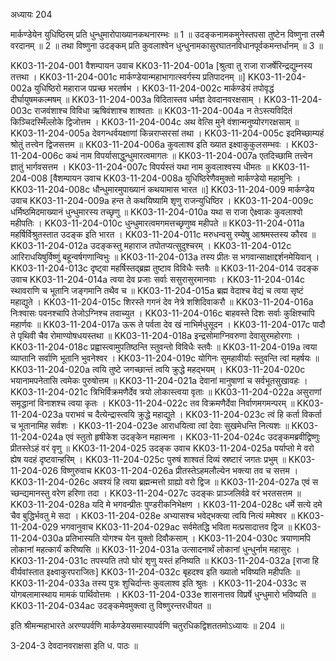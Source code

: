 अध्यायः 204

मार्कण्डेयेन युधिष्ठिरम् प्रति धुन्धुमारोपाख्यानकथनारम्भः ॥ 1 ॥ उदङ्कनामकमुनेस्तपसा तुष्टेन विष्णुना तस्मै वरदानम् ॥ 2 ॥ तथा विष्णुना उदङ्कम् प्रति कुवलाश्वेन धुन्धुनामकासुरघातनविधानपूर्वकमन्तर्धानम् ॥ 3 ॥

KK03-11-204-001	वैशम्पायन उवाच 
KK03-11-204-001a	[श्रुत्वा तु राजा राजर्षेरिन्द्रद्युम्नस्य तत्तथा ।
KK03-11-204-001c	मार्कण्डेयान्महाभागात्स्वर्गस्य प्रतिपादनम् ॥]
KK03-11-204-002a	युधिष्ठिरो महाराज पप्रच्छ भरतर्षभ ।
KK03-11-204-002c	मार्कण्डेयं तपोवृद्धं दीर्घायुषमकल्मषम् ॥
KK03-11-204-003a	विदितास्तव धर्मज्ञ देवदानवरक्षसाम् ।
KK03-11-204-003c	राजवंशाश्च विविधा ऋषिवंशाश्च शाश्वताः ॥
KK03-11-204-004a	न तेऽस्त्यविदितं किञ्चिदस्मिँल्लोके द्विजोत्तम ।
KK03-11-204-004c	अथ वेत्सि मुने वंशान्मनुष्योरगरक्षसाम् ॥
KK03-11-204-005a	देवगन्धर्वयक्षाणां किन्नराप्सरसां तथा ।
KK03-11-204-005c	इदमिच्छाम्यहं श्रोतुं तत्त्वेन द्विजसत्तम ॥
KK03-11-204-006a	कुवलाश्व इति ख्यात इक्ष्वाकुकुलसम्भवः ।
KK03-11-204-006c	कथं नाम विपर्यासाद्धुन्धुमारत्वमागतः ॥
KK03-11-204-007a	एतदिच्छामि तत्त्वेन ज्ञातुं भार्गवसत्तम ।
KK03-11-204-007c	विपर्यस्तं यथा नाम कुवलाश्वस्य धीमतः ॥
KK03-11-204-008	[वैशम्पायन उवाच 
KK03-11-204-008a	युधिष्ठिरेणैवमुक्तो मार्कण्डेयो महामुनिः ।
KK03-11-204-008c	धौन्धुमारमुपाख्यानं कथयामास भारत ॥]
KK03-11-204-009	मार्कण्डेय उवाच 
KK03-11-204-009a	हन्त ते कथयिष्यामि शृणु राजन्युधिष्ठिर ।
KK03-11-204-009c	धर्मिष्ठमिदमाख्यानं धुन्धुमारस्य तच्छृणु ॥
KK03-11-204-010a	यथा स राजा ऐक्ष्वाकः कुवलाश्वो महीपतिः ।
KK03-11-204-010c	धुन्धुमारत्वमगमत्तच्छृणुष्व महीपते ॥
KK03-11-204-011a	महर्षिर्विश्रुतस्तात उदङ्क इति भारत ।
KK03-11-204-011c	मरुधन्वसु रम्येषु आश्रमस्तस्य कौरव ॥
KK03-11-204-012a	उदङ्कस्तु महाराज तपोतप्यत्सुदुश्चरम् ।
KK03-11-204-012c	आरिराधयिषुर्विष्णुं बहून्वर्षगणान्विभुः ॥
KK03-11-204-013a	तस्य प्रीतः स भगवान्साक्षाद्दर्शनमेयिवान् ।
KK03-11-204-013c	दृष्ट्वा महर्षिस्तद्ब्रह्म तुष्टाव विविधैः स्तवैः ॥
KK03-11-204-014	उदङ्क उवाच 
KK03-11-204-014a	त्वया देव प्रजाः सर्वाः ससुरासुरमानवाः ।
KK03-11-204-014c	स्थावराणि च भूतानि जङ्गमानि तथैव च ॥
KK03-11-204-015a	ब्रह्म वेदाश्च वेद्यं च त्वया सृष्टं महाद्युते ।
KK03-11-204-015c	शिरस्ते गगनं देव नेत्रे शशिदिवाकरौ ॥
KK03-11-204-016a	निःश्वासः पवनश्चापि तेजोऽग्निश्च तवाच्युत ।
KK03-11-204-016c	बाहवस्ते दिशः सर्वाः कुक्षिश्चापि महार्णवः ॥
KK03-11-204-017a	ऊरू ते पर्वता देव खं नाभिर्मधुसूदन ।
KK03-11-204-017c	पादौ ते पृथिवी चैव रोमाण्योषधयस्तथा ॥
KK03-11-204-018a	इन्द्रसोमाग्निवरुणा देवासुरमहोरगाः ।
KK03-11-204-018c	प्रह्वास्त्वामुपतिष्ठन्ति स्तुवन्तो विविधैः स्तवैः ॥
KK03-11-204-019a	त्वया व्याप्तानि सर्वाणि भूतानि भुवनेश्वर ।
KK03-11-204-019c	योगिनः सुमहावीर्याः स्तुवन्ति त्वां महर्षयः ॥
KK03-11-204-020a	त्वयि तुष्टे जगच्छान्तं त्वयि क्रुद्धे महद्भयम् ।
KK03-11-204-020c	भयानामपनेतासि त्वमेकः पुरुषोत्तम ॥
KK03-11-204-021a	देवानां मानुषाणां च सर्वभूतसुखावहः ।
KK03-11-204-021c	त्रिभिर्विक्रमणैर्देव त्रयो लोकास्त्वया वृताः ॥
KK03-11-204-022a	असुराणां समृद्धानां विनाशश्च त्वया कृतः ।
KK03-11-204-022c	तव विक्रमणैर्देवा निर्वाणमगमन्परम् ॥
KK03-11-204-023a	पराभवं च दैत्येन्द्रास्त्वयि क्रुद्धे महाद्युते ।
KK03-11-204-023c	त्वं हि कर्ता विकर्ता च भूतानामिह सर्वशः ।
KK03-11-204-023e	आराधयित्वा त्वां देवाः सुखमेधन्ति नित्यशः ॥
KK03-11-204-024a	एवं स्तुतो हृषीकेश उदङ्केन महात्मना ।
KK03-11-204-024c	उदङ्कमब्रवीद्विष्णुः प्रीतस्तेऽहं वरं वृणु ॥
KK03-11-204-025	उदङ्क उवाच 
KK03-11-204-025a	पर्याप्तो मे वरो ह्येष यदहं दृष्टवान्हरिम् ।
KK03-11-204-025c	पुरुषं शाश्वतं दिव्यं स्रष्टारं जगतः प्रभुम् ॥
KK03-11-204-026	विष्णुरुवाच 
KK03-11-204-026a	प्रीतस्तेऽहमलौल्येन भक्त्या तव च सत्तम ।
KK03-11-204-026c	अवश्यं हि त्वया ब्रह्मन्मत्तो ग्राह्यो वरो द्विज ॥
KK03-11-204-027a	एवं स च्छन्द्यमानस्तु वरेण हरिणा तदा ।
KK03-11-204-027c	उदङ्कः प्राञ्जलिर्वव्रे वरं भरतसत्तम ॥
KK03-11-204-028a	यदि मे भगवन्प्रीतः पुण्डरीकनिभेक्षण ।
KK03-11-204-028c	धर्मे सत्ये दमे चैव बुद्धिर्भवतु मे सदा ।
KK03-11-204-028e	अभ्यासश्च भवेद्भक्त्या त्वयि नित्यं ममेश्वर ॥
KK03-11-204-029	भगवानुवाच 
KK03-11-204-029ac	सर्वमेतद्धि भविता मत्प्रसादात्तव द्विज ॥
KK03-11-204-030a	प्रतिभास्यति योगश्च येन युक्तो दिवौकसाम् ।
KK03-11-204-030c	त्रयाणामपि लोकानां महत्कार्यं करिष्यसि ॥
KK03-11-204-031a	उत्सादनार्थं लोकानां धुन्धुर्नाम महासुरः ।
KK03-11-204-031c	तपस्यति तपो घोरं शृणु यस्तं हनिष्यति ॥
KK03-11-204-032a	[राजा हि वीर्यवांस्तात इक्ष्वाकुरपराजितः]
KK03-11-204-032c	बृहदश्व इति ख्यातो भविष्यति महीपतिः ॥
KK03-11-204-033a	तस्य पुत्रः शुचिर्दान्तः कुवलाश्व इति श्रुतः ।
KK03-11-204-033c	स योगबलामास्थाय मामकं पार्थिवोत्तमः ।
KK03-11-204-033e	शासनात्तव विप्रर्षे धुन्धुमारो भविष्यति ॥
KK03-11-204-034ac	उदङ्कमेवमुक्त्वा तु विष्णुरन्तरधीयत ॥

इति श्रीमन्महाभारते अरण्यपर्वणि मार्कण्डेयसमास्यापर्वणि चतुरधिकद्विशततमोऽध्यायः ॥ 204 ॥

3-204-3 देवदानवराक्षसा इति ध. पाठः ॥
